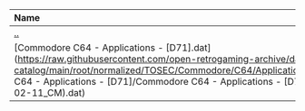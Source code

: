 |Name|Size|
|:---|---:|
|[..](../index.html)|DIR|
|[Commodore C64 - Applications - [D71].dat](https://raw.githubusercontent.com/open-retrogaming-archive/dat-catalog/main/root/normalized/TOSEC/Commodore/C64/Applications/[D71]/Commodore C64 - Applications - [D71]/Commodore C64 - Applications - [D71] (TOSEC-v2021-02-11_CM).dat)|852|
